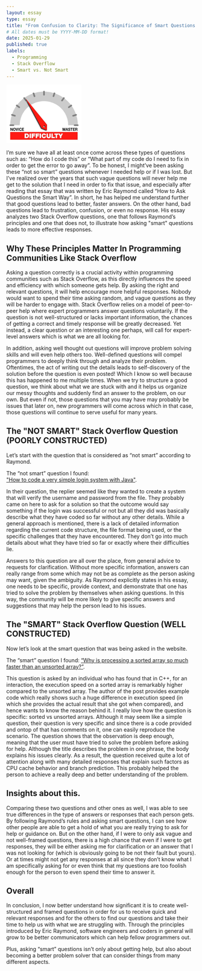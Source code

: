 ```yaml
---
layout: essay
type: essay
title: "From Confusion to Clarity: The Significance of Smart Questions in Programming"
# All dates must be YYYY-MM-DD format!
date: 2025-01-29
published: true
labels:
  - Programming
  - Stack Overflow
  - Smart vs. Not Smart
---
```


<img width="200px" class="rounded float-start pe-4" src="../img/difficulty/degree_difficulty.jpg">

I’m sure we have all at least once come across these types of questions such as: “How do I code this” or “What part of my code do I need to fix in order to get the error to go away”. To be honest, I might’ve been asking these “not so smart” questions whenever I needed help or if I was lost. But I’ve realized over the years that such vague questions will never help me get to the solution that I need in order to fix that issue, and especially after reading that essay that was written by Eric Raymond called “How to Ask Questions the Smart Way”. In short, he has helped me understand further that good questions lead to better, faster answers. On the other hand, bad questions lead to frustration, confusion, or even no response. His essay analyzes two Stack Overflow questions, one that follows Raymond’s principles and one that does not, to illustrate how asking "smart" questions leads to more effective responses.

## Why These Principles Matter In Programming Communities Like Stack Overflow

Asking a question correctly is a crucial activity within programming communities such as Stack Overflow, as this directly influences the speed and efficiency with which someone gets help. By asking the right and relevant questions, it will help encourage more helpful responses. Nobody would want to spend their time asking random, and vague questions as they will be harder to engage with. Stack Overflow relies on a model of peer-to-peer help where expert programmers answer questions voluntarily. If the question is not well-structured or lacks important information, the chances of getting a correct and timely response will be greatly decreased. Yet instead, a clear question or an interesting one perhaps, will call for expert-level answers which is what we are all looking for. 

In addition, asking well thought out questions will improve problem solving skills and will even help others too. Well-defined questions will compel programmers to deeply think through and analyze their problem. Oftentimes, the act of writing out the details leads to self-discovery of the solution before the question is even posted! Which I know so well because this has happened to me multiple times. When we try to structure a good question, we think about what we are stuck with and it helps us organize our messy thoughts and suddenly find an answer to the problem, on our own. But even if not, those questions that you may have may probably be issues that later on, new programmers will come across which in that case, those questions will continue to serve useful for many years. 

## The "NOT SMART" Stack Overflow Question (POORLY CONSTRUCTED)

Let’s start with the question that is considered as “not smart” according to Raymond. 

The “not smart” question I found:  
["How to code a very simple login system with Java"](https://stackoverflow.com/questions/16627910/how-to-code-a-very-simple-login-system-with-java).

In their question, the replier seemed like they wanted to create a system that will verify the username and password from the file. They probably came on here to ask for a solution so that the outcome would say something if the login was successful or not but all they did was basically describe what they have coded so far without any other details. While a general approach is mentioned, there is a lack of detailed information regarding the current code structure, the file format being used, or the specific challenges that they have encountered. They don’t go into much details about what they have tried so far or exactly where their difficulties lie. 

Answers to this question are all over the place, from general advice to requests for clarification. Without more specific information, answers can really range from some which may not be as complete as the person asking may want, given the ambiguity. As Raymond explicitly states in his essay, one needs to be specific, provide context, and demonstrate that one has tried to solve the problem by themselves when asking questions. In this way, the community will be more likely to give specific answers and suggestions that may help the person lead to his issues. 

## The "SMART" Stack Overflow Question (WELL CONSTRUCTED)

Now let’s look at the smart question that was being asked in the website.

The “smart” question I found:
[“Why is processing a sorted array so much faster than an unsorted array?”](https://stackoverflow.com/questions/11227809/why-is-processing-a-sorted-array-faster-than-processing-an-unsorted-array). 

This question is asked by an individual who has found that in C++, for an interaction, the execution speed on a sorted array is remarkably higher compared to the unsorted array. The author of the post provides example code which really shows such a huge difference in execution speed (in which she provides the actual result that she got when compared), and hence wants to know the reason behind it. I really love how the question is specific: sorted vs unsorted arrays. Although it may seem like a simple question, their question is very specific and since there is a code provided and ontop of that has comments on it, one can easily reproduce the scenario. The question shows that the observation is deep enough, meaning that the user must have tried to solve the problem before asking for help. Although the title describes the problem in one phrase, the body explains his issues clearly. As a result, the question received quite a lot of attention along with many detailed responses that explain such factors as CPU cache behavior and branch prediction. This probably helped the person to achieve a really deep and better understanding of the problem. 

## Insights about this.

Comparing these two questions and other ones as well, I was able to see true differences in the type of answers or responses that each person gets. By following Raymond’s rules and asking smart questions, I can see how other people are able to get a hold of what you are really trying to ask for help or guidance on. But on the other hand, if I were to only ask vague and not well-framed questions, there is a high chance that even if I were to get responses, they will be either asking me for clarification or an answer that I was not looking for (which is obviously going to be not their fault but yours). Or at times might not get any responses at all since they don’t know what I am specifically asking for or even think that my questions are too foolish enough for the person to even spend their time to answer it. 

## Overall

In conclusion, I now better understand how significant it is to create well-structured and framed questions in order for us to receive quick and relevant responses and for the others to find our questions and take their time to help us with what we are struggling with. Through the principles introduced by Eric Raymond, software engineers and coders in general will grow to be better communicators which can help fellow programmers out. 

Plus, asking “smart” questions isn’t only about getting help, but also about becoming a better problem solver that can consider things from many different aspects. 

